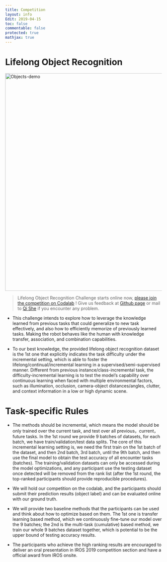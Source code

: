 ```yaml
---
title: Competition
layout: info
Edit: 2019-04-15
toc: false
commentable: false
protected: true
mathjax: true
---
```


# Lifelong Object Recognition 

<img src="https://lifelong-robotic-vision.github.io/competition/object.gif" alt="Objects-demo" width="700">

> Lifelong Object Recognition Challenge starts online now, [please join the competition on Codalab](https://codalab.lri.fr/competitions/581) ! Give us feedback at [Github page](https://github.com/lifelong-robotic-vision/lifelong-robotic-vision.github.io) or mail to [Qi She](mailto:qi.she@intel.com) if you encounter any problem.

- This challenge intends to explore how to leverage the knowledge learned from previous tasks that could generalize to new task effectively, and also how to efficiently memorize of previously learned tasks. Making the robot behaves like the human with knowledge transfer, association, and combination capabilities.

- To our best knowledge, the provided lifelong object recognition dataset is the 1st one that explicitly indicates the task difficulty under the incremental setting, which is able to foster the lifelong/continual/incremental learning in a supervised/semi-supervised manner. Different from previous instance/class-incremental task, the difficulty-incremental learning is to test the model’s capability over continuous learning when faced with multiple environmental factors, such as illumination, occlusion, camera-object distances/angles, clutter, and context information in a low or high dynamic scene. 

<!---
- The final score is obtained via averaging the 3 aspects scores. (1) accuracy over both new and old tasks, e.g. object recognition; (2) the memory efficiency. The model size should be fixed not exceeding our bounded value, and (3) the running time for inference under the same setting. An evaluation metric will be provided.---> 

# Task-specific Rules
- The methods should be incremental, which means the model should be only trained over the current task, and test over all previous，current，future tasks. In the 1st round we provide $9$ batches of datasets, for each batch, we have train/validation/test data splits. The core of this incremental learning setting is, we need the first train on the 1st batch of the dataset, and then 2nd batch, 3rd batch, until the 9th batch, and then use the final model to obtain the test accuracy of all encounter tasks (batches). The training/validation datasets can only be accessed during the model optimizations, and any participant use the testing dataset once detected will be removed from the rank list (after the 1st round, the top-ranked participants should provide reproducible procedures). 

<!---
- The memory requirement of the model should be bounded by a finite bound, especially, the bound shall be independent of the number of training samples presented to the system, e.g. fixed model size.
- The computational demand of adding new training tasks or making a single inference should be bounded by a finite bound.
--->
- We will hold our competition on the codalab, and the participants should submit their prediction results (object label) and can be evaluated online with our ground truth.
 
<!---
- The final score is obtained via averaging the 3 aspects scores. (1) accuracy over both new and old tasks, e.g. object recognition; (2) the memory efficiency. The model size should be fixed not exceeding our bounded value, and (3) the running time for inference under the same setting. An evaluation metric will be provided.
--->

- We will provide two baseline methods that the participants can be used and think about how to optimize based on them. The 1st one is transfer learning based method, which we continuously fine-tune our model over the $9$ batches; the 2nd is the multi-task (cumulative) based method, we train our whole $9$ batches dataset together, which is potential to be the upper bound of testing accuracy results.

- The participants who achieve the high ranking results are encouraged to deliver an oral presentation in IROS 2019 competition section and have a official award from IROS onsite. 




